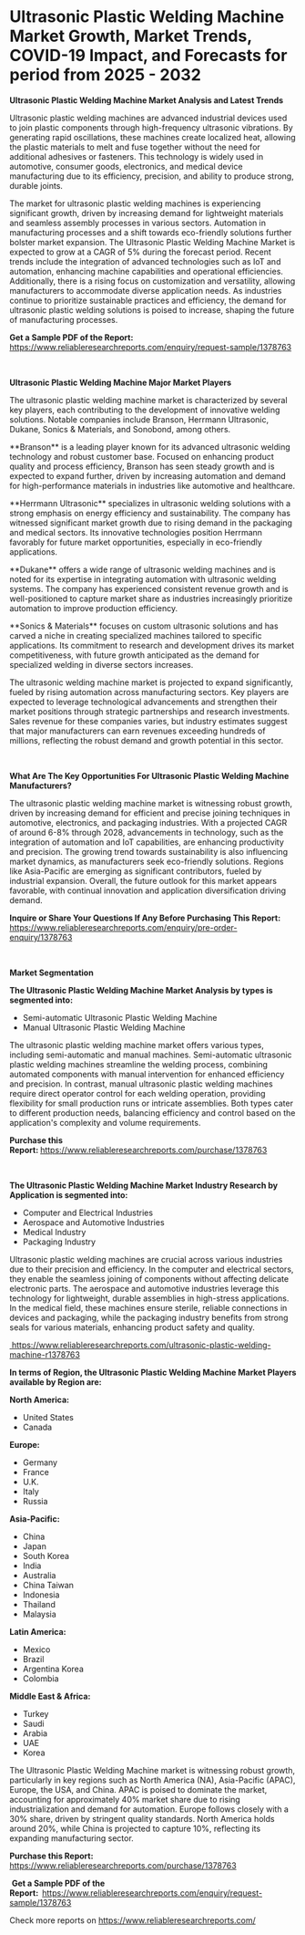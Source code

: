 <p><h1>Ultrasonic Plastic Welding Machine Market Growth, Market Trends, COVID-19 Impact, and Forecasts for period from 2025 - 2032</h1></p><p><strong>Ultrasonic Plastic Welding Machine Market Analysis and Latest Trends</strong></p>
<p><p>Ultrasonic plastic welding machines are advanced industrial devices used to join plastic components through high-frequency ultrasonic vibrations. By generating rapid oscillations, these machines create localized heat, allowing the plastic materials to melt and fuse together without the need for additional adhesives or fasteners. This technology is widely used in automotive, consumer goods, electronics, and medical device manufacturing due to its efficiency, precision, and ability to produce strong, durable joints.</p><p>The market for ultrasonic plastic welding machines is experiencing significant growth, driven by increasing demand for lightweight materials and seamless assembly processes in various sectors. Automation in manufacturing processes and a shift towards eco-friendly solutions further bolster market expansion. The Ultrasonic Plastic Welding Machine Market is expected to grow at a CAGR of 5% during the forecast period. Recent trends include the integration of advanced technologies such as IoT and automation, enhancing machine capabilities and operational efficiencies. Additionally, there is a rising focus on customization and versatility, allowing manufacturers to accommodate diverse application needs. As industries continue to prioritize sustainable practices and efficiency, the demand for ultrasonic plastic welding solutions is poised to increase, shaping the future of manufacturing processes.</p></p>
<p><strong>Get a Sample PDF of the Report:&nbsp;</strong> <a href="https://www.reliableresearchreports.com/enquiry/request-sample/1378763?utm_campaign=2009&utm_medium=2&utm_source=Github&utm_content=ia&utm_term=16022025&utm_id=ultrasonic-plastic-welding-machine">https://www.reliableresearchreports.com/enquiry/request-sample/1378763</a></p>
<p>&nbsp;</p>
<p><strong>Ultrasonic Plastic Welding Machine Major Market Players</strong></p>
<p><p>The ultrasonic plastic welding machine market is characterized by several key players, each contributing to the development of innovative welding solutions. Notable companies include Branson, Herrmann Ultrasonic, Dukane, Sonics & Materials, and Sonobond, among others. </p><p>**Branson** is a leading player known for its advanced ultrasonic welding technology and robust customer base. Focused on enhancing product quality and process efficiency, Branson has seen steady growth and is expected to expand further, driven by increasing automation and demand for high-performance materials in industries like automotive and healthcare.</p><p>**Herrmann Ultrasonic** specializes in ultrasonic welding solutions with a strong emphasis on energy efficiency and sustainability. The company has witnessed significant market growth due to rising demand in the packaging and medical sectors. Its innovative technologies position Herrmann favorably for future market opportunities, especially in eco-friendly applications.</p><p>**Dukane** offers a wide range of ultrasonic welding machines and is noted for its expertise in integrating automation with ultrasonic welding systems. The company has experienced consistent revenue growth and is well-positioned to capture market share as industries increasingly prioritize automation to improve production efficiency.</p><p>**Sonics & Materials** focuses on custom ultrasonic solutions and has carved a niche in creating specialized machines tailored to specific applications. Its commitment to research and development drives its market competitiveness, with future growth anticipated as the demand for specialized welding in diverse sectors increases.</p><p>The ultrasonic welding machine market is projected to expand significantly, fueled by rising automation across manufacturing sectors. Key players are expected to leverage technological advancements and strengthen their market positions through strategic partnerships and research investments. Sales revenue for these companies varies, but industry estimates suggest that major manufacturers can earn revenues exceeding hundreds of millions, reflecting the robust demand and growth potential in this sector.</p></p>
<p>&nbsp;</p>
<p><strong>What Are The Key Opportunities For Ultrasonic Plastic Welding Machine Manufacturers?</strong></p>
<p><p>The ultrasonic plastic welding machine market is witnessing robust growth, driven by increasing demand for efficient and precise joining techniques in automotive, electronics, and packaging industries. With a projected CAGR of around 6-8% through 2028, advancements in technology, such as the integration of automation and IoT capabilities, are enhancing productivity and precision. The growing trend towards sustainability is also influencing market dynamics, as manufacturers seek eco-friendly solutions. Regions like Asia-Pacific are emerging as significant contributors, fueled by industrial expansion. Overall, the future outlook for this market appears favorable, with continual innovation and application diversification driving demand.</p></p>
<p><strong>Inquire or Share Your Questions If Any Before Purchasing This Report:</strong> <a href="https://www.reliableresearchreports.com/enquiry/pre-order-enquiry/1378763?utm_campaign=2009&utm_medium=2&utm_source=Github&utm_content=ia&utm_term=16022025&utm_id=ultrasonic-plastic-welding-machine">https://www.reliableresearchreports.com/enquiry/pre-order-enquiry/1378763</a></p>
<p>&nbsp;</p>
<p><strong>Market Segmentation</strong></p>
<p><strong>The Ultrasonic Plastic Welding Machine Market Analysis by types is segmented into:</strong></p>
<p><ul><li>Semi-automatic Ultrasonic Plastic Welding Machine</li><li>Manual Ultrasonic Plastic Welding Machine</li></ul></p>
<p><p>The ultrasonic plastic welding machine market offers various types, including semi-automatic and manual machines. Semi-automatic ultrasonic plastic welding machines streamline the welding process, combining automated components with manual intervention for enhanced efficiency and precision. In contrast, manual ultrasonic plastic welding machines require direct operator control for each welding operation, providing flexibility for small production runs or intricate assemblies. Both types cater to different production needs, balancing efficiency and control based on the application's complexity and volume requirements.</p></p>
<p><strong>Purchase this Report:&nbsp;</strong><a href="https://www.reliableresearchreports.com/purchase/1378763?utm_campaign=2009&utm_medium=2&utm_source=Github&utm_content=ia&utm_term=16022025&utm_id=ultrasonic-plastic-welding-machine">https://www.reliableresearchreports.com/purchase/1378763</a></p>
<p>&nbsp;</p>
<p><strong>The Ultrasonic Plastic Welding Machine Market Industry Research by Application is segmented into:</strong></p>
<p><ul><li>Computer and Electrical Industries</li><li>Aerospace and Automotive Industries</li><li>Medical Industry</li><li>Packaging Industry</li></ul></p>
<p><p>Ultrasonic plastic welding machines are crucial across various industries due to their precision and efficiency. In the computer and electrical sectors, they enable the seamless joining of components without affecting delicate electronic parts. The aerospace and automotive industries leverage this technology for lightweight, durable assemblies in high-stress applications. In the medical field, these machines ensure sterile, reliable connections in devices and packaging, while the packaging industry benefits from strong seals for various materials, enhancing product safety and quality.</p></p>
<p><a href="https://www.reliableresearchreports.com/ultrasonic-plastic-welding-machine-r1378763?utm_campaign=2009&utm_medium=2&utm_source=Github&utm_content=ia&utm_term=16022025&utm_id=ultrasonic-plastic-welding-machine">&nbsp;https://www.reliableresearchreports.com/ultrasonic-plastic-welding-machine-r1378763</a></p>
<p><strong>In terms of Region, the Ultrasonic Plastic Welding Machine Market Players available by Region are:</strong></p>
<p>
    <p> <strong> North America: </strong>
        <ul>
            <li>United States</li>
            <li>Canada</li>
        </ul>
        </p> 
    <p> <strong> Europe: </strong>
        <ul>
            <li>Germany</li>
            <li>France</li>
            <li>U.K.</li>
            <li>Italy</li>
            <li>Russia</li>
        </ul>
        </p> 
    <p> <strong> Asia-Pacific: </strong>
        <ul>
            <li>China</li>
            <li>Japan</li>
            <li>South Korea</li>
            <li>India</li>
            <li>Australia</li>
            <li>China Taiwan</li>
            <li>Indonesia</li>
            <li>Thailand</li>
            <li>Malaysia</li>
        </ul>
        </p> 
    <p> <strong> Latin America: </strong>
        <ul>
            <li>Mexico</li>
            <li>Brazil</li>
            <li>Argentina Korea</li>
            <li>Colombia</li>
        </ul>
        </p> 
    <p> <strong> Middle East & Africa: </strong>
        <ul>
            <li>Turkey</li>
            <li>Saudi</li>
            <li>Arabia</li>
            <li>UAE</li>
            <li>Korea</li>
        </ul>
    </p>
    </p>
<p><p>The Ultrasonic Plastic Welding Machine market is witnessing robust growth, particularly in key regions such as North America (NA), Asia-Pacific (APAC), Europe, the USA, and China. APAC is poised to dominate the market, accounting for approximately 40% market share due to rising industrialization and demand for automation. Europe follows closely with a 30% share, driven by stringent quality standards. North America holds around 20%, while China is projected to capture 10%, reflecting its expanding manufacturing sector.</p></p>
<p><strong>Purchase this Report: </strong><a href="https://www.reliableresearchreports.com/purchase/1378763?utm_campaign=2009&utm_medium=2&utm_source=Github&utm_content=ia&utm_term=16022025&utm_id=ultrasonic-plastic-welding-machine">https://www.reliableresearchreports.com/purchase/1378763</a></p>
<p>&nbsp;<strong>Get a Sample PDF of the Report:&nbsp;&nbsp;</strong><a href="https://www.reliableresearchreports.com/enquiry/request-sample/1378763?utm_campaign=2009&utm_medium=2&utm_source=Github&utm_content=ia&utm_term=16022025&utm_id=ultrasonic-plastic-welding-machine">https://www.reliableresearchreports.com/enquiry/request-sample/1378763</a></p>
<p><strong></strong></p>
<p>Check more reports on <a href="https://www.reliableresearchreports.com/?utm_campaign=2009&utm_medium=2&utm_source=Github&utm_content=ia&utm_term=16022025&utm_id=ultrasonic-plastic-welding-machine">https://www.reliableresearchreports.com/</a></p>